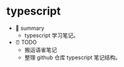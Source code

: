 # typescript

- 📝 summary
  - typescript 学习笔记。
- ⏰ TODO
  - 搬运语雀笔记
  - 整理 github 仓库 typescript 笔记结构。